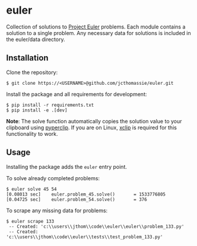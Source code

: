 # euler

Collection of solutions to [Project Euler](https://projecteuler.net/) problems.
Each module contains a solution to a single problem. Any necessary data for
solutions is included in the euler/data directory.

## Installation

Clone the repository:

```console
$ git clone https://<USERNAME>@github.com/jcthomassie/euler.git
```

Install the package and all requirements for development:

```console
$ pip install -r requirements.txt
$ pip install -e .[dev]
```

**Note**: The solve function automatically copies the solution value to your clipboard using [pyperclip](https://pypi.org/project/pyperclip/). If you are on Linux, [xclip](http://manpages.ubuntu.com/manpages/xenial/man1/xclip.1.html) is required for this functionality to work.

## Usage

Installing the package adds the `euler` entry point.

To solve already completed problems:

```console
$ euler solve 45 54
[0.08013 sec]    euler.problem_45.solve()       = 1533776805
[0.04725 sec]    euler.problem_54.solve()       = 376
```

To scrape any missing data for problems:

```console
$ euler scrape 133
 -- Created: 'c:\\users\\jthom\\code\\euler\\euler\\problem_133.py'
 -- Created: 'c:\\users\\jthom\\code\\euler\\tests\\test_problem_133.py'
```
